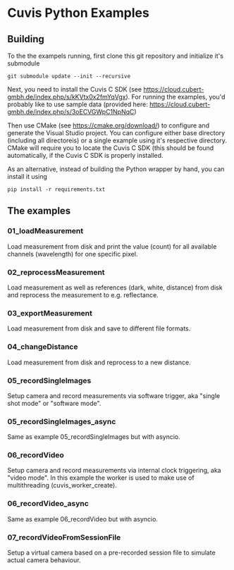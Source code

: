 # Cuvis Python Examples

## Building
To the the exampels running, first clone this git repository and initialize it's submodule

```
git submodule update --init --recursive
```

Next, you need to install the Cuvis C SDK (see https://cloud.cubert-gmbh.de/index.php/s/kKVtx0x2fmYqVgx). For running the examples, you'd probably like to use sample data (provided here: https://cloud.cubert-gmbh.de/index.php/s/3oECVGWpC1NpNqC)

Then use CMake (see https://cmake.org/download/) to configure and generate the Visual Studio project. You can configure either base directory (including all directoreis) or a single example using it's respective directory.
CMake will require you to locate the Cuvis C SDK (this should be found automatically, if the Cuvis C SDK is properly installed. 

As an alternative, instead of building the Python wrapper by hand, you can install it using
```
pip install -r requirements.txt
```

## The examples

### 01_loadMeasurement
Load measurement from disk and print the value (count) for all available channels (wavelength) for one specific pixel.

### 02_reprocessMeasurement
Load measurement as well as references (dark, white, distance) from disk and reprocess the measurement to e.g. reflectance.

### 03_exportMeasurement
Load measurement from disk and save to different file formats.

### 04_changeDistance
Load measurement from disk and reprocess to a new distance.

### 05_recordSingleImages
Setup camera and record measurements via software trigger, aka "single shot mode" or "software mode".

### 05_recordSingleImages_async
Same as example 05_recordSingleImages but with asyncio.

### 06_recordVideo
Setup camera and record measurements via internal clock triggering, aka "video mode". In this example the worker is used to make use of multithreading (cuvis_worker_create).

### 06_recordVideo_async
Same as example 06_recordVideo but with asyncio.

### 07_recordVideoFromSessionFile
Setup a virtual camera based on a pre-recorded session file to simulate actual camera behaviour.